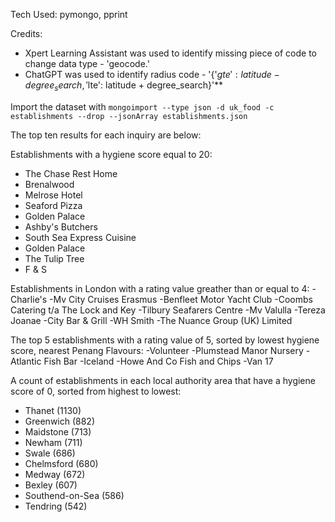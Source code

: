 Tech Used: pymongo, pprint

Credits:
- Xpert Learning Assistant was used to identify missing piece of code to change data type - 'geocode.'
- ChatGPT was used to identify radius code - '{'$gte': latitude - degree_search, '$lte': latitude + degree_search}'**

Import the dataset with `mongoimport --type json -d uk_food -c establishments --drop --jsonArray establishments.json`

The top ten results for each inquiry are below:

Establishments with a hygiene score equal to 20:
- The Chase Rest Home
- Brenalwood
- Melrose Hotel
- Seaford Pizza
- Golden Palace
- Ashby's Butchers
- South Sea Express Cuisine
- Golden Palace
- The Tulip Tree
- F & S

Establishments in London with a rating value greather than or equal to 4:
-Charlie's
-Mv City Cruises Erasmus
-Benfleet Motor Yacht Club
-Coombs Catering t/a The Lock and Key
-Tilbury Seafarers Centre
-Mv Valulla
-Tereza Joanae
-City Bar & Grill
-WH Smith
-The Nuance Group (UK) Limited

The top 5 establishments with a rating value of 5, sorted by lowest hygiene score, nearest Penang Flavours:
-Volunteer
-Plumstead Manor Nursery
-Atlantic Fish Bar
-Iceland
-Howe And Co Fish and Chips -Van 17

A count of establishments in each local authority area that have a hygiene score of 0, sorted from highest to lowest:
- Thanet (1130)
- Greenwich (882)
- Maidstone (713)
- Newham (711)
- Swale (686)
- Chelmsford (680)
- Medway (672)
- Bexley (607)
- Southend-on-Sea (586)
- Tendring (542)
